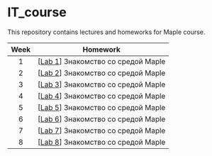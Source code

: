# IT_course
This repository contains lectures and homeworks for Maple course.

| Week | Homework |
|:------:|-------|
|1|  [[Lab 1](https://github.com/ann1nn/IT_course/blob/main/Maple/lab_1/Laboratornaya_rabota_1.doc)] Знакомство со средой Maple |
| 2 | [[Lab 2](https://github.com/ann1nn/IT_course/blob/main/Maple/lab_1/Laboratornaya_rabota_1.doc)] Знакомство со средой Maple | 
| 3 | [[Lab 3](https://github.com/ann1nn/IT_course/blob/main/Maple/lab_1/Laboratornaya_rabota_1.doc)] Знакомство со средой Maple |
| 4 | [[Lab 4](https://github.com/ann1nn/IT_course/blob/main/Maple/lab_1/Laboratornaya_rabota_1.doc)] Знакомство со средой Maple |
| 5 | [[Lab 5](https://github.com/ann1nn/IT_course/blob/main/Maple/lab_1/Laboratornaya_rabota_1.doc)] Знакомство со средой Maple ||
| 6 | [[Lab 6](https://github.com/ann1nn/IT_course/blob/main/Maple/lab_1/Laboratornaya_rabota_1.doc)] Знакомство со средой Maple |
| 7 | [[Lab 7](https://github.com/ann1nn/IT_course/blob/main/Maple/lab_1/Laboratornaya_rabota_1.doc)] Знакомство со средой Maple |
| 8 | [[Lab 8](https://github.com/ann1nn/IT_course/blob/main/Maple/lab_1/Laboratornaya_rabota_1.doc)] Знакомство со средой Maple |

